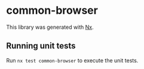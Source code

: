 # common-browser

This library was generated with [Nx](https://nx.dev).

## Running unit tests

Run `nx test common-browser` to execute the unit tests.
